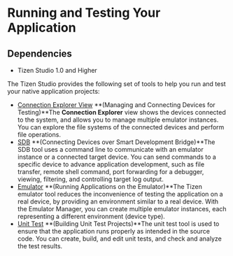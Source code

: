 # Running and Testing Your Application
## Dependencies

- Tizen Studio 1.0 and Higher


The Tizen Studio provides the following set of tools to help you run and test your native application projects:

- [Connection Explorer View](../common-tools/connection-explorer-view.md) **(Managing and Connecting Devices for Testing)**The **Connection Explorer** view shows the devices connected to the system, and allows you to manage multiple emulator instances. You can explore the file systems of the connected devices and perform file operations.
- [SDB](../common-tools/smart-development-bridge.md) **(Connecting Devices over Smart Development Bridge)**The SDB tool uses a command line to communicate with an emulator instance or a connected target device. You can send commands to a specific device to advance application development, such as file transfer, remote shell command, port forwarding for a debugger, viewing, filtering, and controlling target log output.
- [Emulator](../common-tools/emulator.md) **(Running Applications on the Emulator)**The Tizen emulator tool reduces the inconvenience of testing the application on a real device, by providing an environment similar to a real device. With the Emulator Manager, you can create multiple emulator instances, each representing a different environment (device type).
- [Unit Test](unit-test-n.md) **(Building Unit Test Projects)**The unit test tool is used to ensure that the application runs properly as intended in the source code. You can create, build, and edit unit tests, and check and analyze the test results.